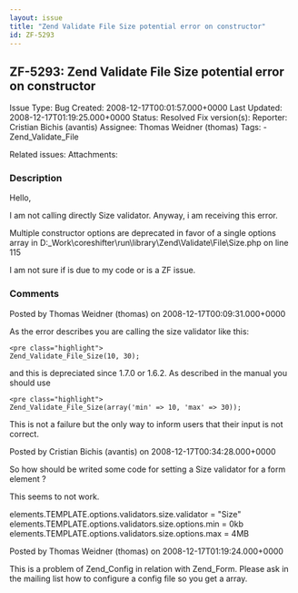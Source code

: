 ```yaml
---
layout: issue
title: "Zend Validate File Size potential error on constructor"
id: ZF-5293
---
```


ZF-5293: Zend Validate File Size potential error on constructor
---------------------------------------------------------------

 Issue Type: Bug Created: 2008-12-17T00:01:57.000+0000 Last Updated: 2008-12-17T01:19:25.000+0000 Status: Resolved Fix version(s): 
 Reporter:  Cristian Bichis (avantis)  Assignee:  Thomas Weidner (thomas)  Tags: - Zend\_Validate\_File
 
 Related issues: 
 Attachments: 
### Description

Hello,

I am not calling directly Size validator. Anyway, i am receiving this error.

Multiple constructor options are deprecated in favor of a single options array in D:\_Work\\coreshifter\\run\\library\\Zend\\Validate\\File\\Size.php on line 115

I am not sure if is due to my code or is a ZF issue.

 

 

### Comments

Posted by Thomas Weidner (thomas) on 2008-12-17T00:09:31.000+0000

As the error describes you are calling the size validator like this:

 
    <pre class="highlight">
    Zend_Validate_File_Size(10, 30);


and this is depreciated since 1.7.0 or 1.6.2. As described in the manual you should use

 
    <pre class="highlight">
    Zend_Validate_File_Size(array('min' => 10, 'max' => 30));


This is not a failure but the only way to inform users that their input is not correct.

 

 

Posted by Cristian Bichis (avantis) on 2008-12-17T00:34:28.000+0000

So how should be writed some code for setting a Size validator for a form element ?

This seems to not work.

elements.TEMPLATE.options.validators.size.validator = "Size" elements.TEMPLATE.options.validators.size.options.min = 0kb elements.TEMPLATE.options.validators.size.options.max = 4MB

 

 

Posted by Thomas Weidner (thomas) on 2008-12-17T01:19:24.000+0000

This is a problem of Zend\_Config in relation with Zend\_Form. Please ask in the mailing list how to configure a config file so you get a array.

 

 
